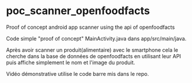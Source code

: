 # poc_scanner_openfoodfacts
Proof of concept android app scanner using the api of openfoodfacts

Code simple "proof of concept" MainActivity.java dans app/src/main/java.

Après avoir scanner un produit(alimentaire) avec le smartphone cela le cherche dans la base de données de openfoodfacts en utilisant leur API 
puis affiche simplement le nom et l'image du produit.

Vidéo démonstrative utilise le code barre mis dans le repo.
